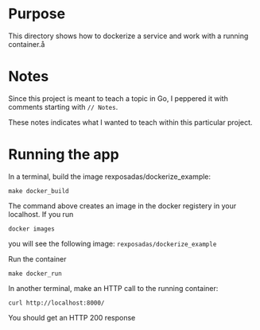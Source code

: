 # Purpose

This directory shows how to dockerize a service and work with a running container.å

# Notes

Since this project is meant to teach a topic in Go, I peppered it with comments starting with `// Notes`.

These notes indicates what I wanted to teach within this particular project.


# Running the app

In a terminal, build the image rexposadas/dockerize_example: 

    make docker_build 


The command above creates an image in the docker registery in your localhost.  If you run 

    docker images

you will see the following image: `rexposadas/dockerize_example`


Run the container

    make docker_run


In another terminal, make an HTTP call to the running container:
    
    curl http://localhost:8000/


You should get an HTTP 200 response